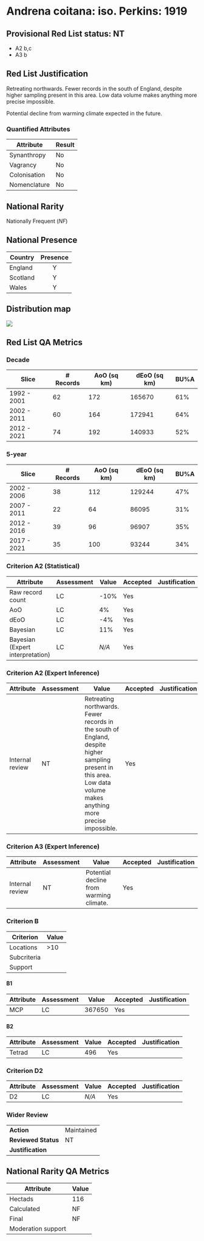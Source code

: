 # Andrena coitana: iso. Perkins: 1919

## Provisional Red List status: NT
- A2 b,c
- A3 b

## Red List Justification
Retreating northwards. Fewer records in the south of England, despite higher sampling present in this area. Low data volume makes anything more precise impossible.

Potential decline from warming climate expected in the future.
### Quantified Attributes
|Attribute|Result|
|---|---|
|Synanthropy|No|
|Vagrancy|No|
|Colonisation|No|
|Nomenclature|No|


## National Rarity
Nationally Frequent (*NF*)

## National Presence
|Country|Presence
|---|:-:|
|England|Y|
|Scotland|Y|
|Wales|Y|


## Distribution map
![](../map/32.svg)

## Red List QA Metrics
### Decade
| Slice | # Records | AoO (sq km) | dEoO (sq km) |BU%A |
|---|---|---|---|---|
|1992 - 2001|62|172|165670|61%|
|2002 - 2011|60|164|172941|64%|
|2012 - 2021|74|192|140933|52%|
### 5-year
| Slice | # Records | AoO (sq km) | dEoO (sq km) |BU%A |
|---|---|---|---|---|
|2002 - 2006|38|112|129244|47%|
|2007 - 2011|22|64|86095|31%|
|2012 - 2016|39|96|96907|35%|
|2017 - 2021|35|100|93244|34%|
### Criterion A2 (Statistical)
|Attribute|Assessment|Value|Accepted|Justification
|---|---|---|---|---|
|Raw record count|LC|-10%|Yes||
|AoO|LC|4%|Yes||
|dEoO|LC|-4%|Yes||
|Bayesian|LC|11%|Yes||
|Bayesian (Expert interpretation)|LC|*N/A*|Yes||
### Criterion A2 (Expert Inference)
|Attribute|Assessment|Value|Accepted|Justification
|---|---|---|---|---|
|Internal review|NT|Retreating northwards. Fewer records in the south of England, despite higher sampling present in this area. Low data volume makes anything more precise impossible.|Yes||
### Criterion A3 (Expert Inference)
|Attribute|Assessment|Value|Accepted|Justification
|---|---|---|---|---|
|Internal review|NT|Potential decline from warming climate.|Yes||
### Criterion B
|Criterion| Value|
|---|---|
|Locations|>10|
|Subcriteria||
|Support||
#### B1
|Attribute|Assessment|Value|Accepted|Justification
|---|---|---|---|---|
|MCP|LC|367650|Yes||
#### B2
|Attribute|Assessment|Value|Accepted|Justification
|---|---|---|---|---|
|Tetrad|LC|496|Yes||
### Criterion D2
|Attribute|Assessment|Value|Accepted|Justification
|---|---|---|---|---|
|D2|LC|*N/A*|Yes||
### Wider Review
|  |  |
|---|---|
|**Action**|Maintained|
|**Reviewed Status**|NT|
|**Justification**||


## National Rarity QA Metrics
|Attribute|Value|
|---|---|
|Hectads|116|
|Calculated|NF|
|Final|NF|
|Moderation support||




